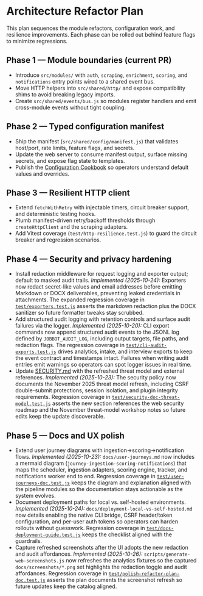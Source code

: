 # Architecture Refactor Plan

This plan sequences the module refactors, configuration work, and resilience improvements. Each phase
can be rolled out behind feature flags to minimize regressions.

## Phase 1 — Module boundaries (current PR)

- Introduce `src/modules/` with `auth`, `scraping`, `enrichment`, `scoring`, and `notifications` entry
  points wired to a shared event bus.
- Move HTTP helpers into `src/shared/http/` and expose compatibility shims to avoid breaking legacy
  imports.
- Create `src/shared/events/bus.js` so modules register handlers and emit cross-module events without
  tight coupling.

## Phase 2 — Typed configuration manifest

- Ship the manifest (`src/shared/config/manifest.js`) that validates host/port, rate limits, feature
  flags, and secrets.
- Update the web server to consume manifest output, surface missing secrets, and expose flag state to
  templates.
- Publish the [Configuration Cookbook](../configuration-cookbook.md) so operators understand default
  values and overrides.

## Phase 3 — Resilient HTTP client

- Extend `fetchWithRetry` with injectable timers, circuit breaker support, and deterministic testing
  hooks.
- Plumb manifest-driven retry/backoff thresholds through `createHttpClient` and the scraping adapters.
- Add Vitest coverage (`test/http-resilience.test.js`) to guard the circuit breaker and regression
  scenarios.

## Phase 4 — Security and privacy hardening

- Install redaction middleware for request logging and exporter output; default to masked audit trails.
  _Implemented (2025-10-24):_ Exporters now redact secret-like values and email addresses before
  emitting Markdown or DOCX deliverables, preventing leaked credentials in attachments. The expanded
  regression coverage in [`test/exporters.test.js`](../../test/exporters.test.js) asserts the
  markdown redaction plus the DOCX sanitizer so future formatter tweaks stay scrubbed.
- Add structured audit logging with retention controls and surface audit failures via the logger.
  _Implemented (2025-10-20):_ CLI export commands now append structured audit
  events to the JSONL log defined by `JOBBOT_AUDIT_LOG`, including output
  targets, file paths, and redaction flags. The regression coverage in
  [`test/cli-audit-exports.test.js`](../../test/cli-audit-exports.test.js)
  drives analytics, intake, and interview exports to keep the event contract
  and timestamps intact. Failures when writing audit entries emit warnings so
  operators can spot logger issues in real time.
- Update [SECURITY.md](../../SECURITY.md) with the refreshed threat model and external references.
  _Implemented (2025-10-23):_ The security policy now documents the
  November 2025 threat model refresh, including CSRF double-submit
  protections, session isolation, and plugin integrity requirements.
  Regression coverage in
  [`test/security-doc-threat-model.test.js`](../../test/security-doc-threat-model.test.js)
  asserts the new section references the web security roadmap and the
  November threat-model workshop notes so future edits keep the update
  discoverable.

## Phase 5 — Docs and UX polish

- Extend user journey diagrams with ingestion→scoring→notification flows.
  _Implemented (2025-10-23):_ `docs/user-journeys.md` now includes a
  mermaid diagram (`journey-ingestion-scoring-notifications`) that maps the
  scheduler, ingestion adapters, scoring engine, tracker, and notifications
  worker end to end. Regression coverage in
  [`test/user-journeys-doc.test.js`](../../test/user-journeys-doc.test.js)
  keeps the diagram and explanation aligned with the pipeline modules so the
  documentation stays actionable as the system evolves.
- Document deployment paths for local vs. self-hosted environments.
  _Implemented (2025-10-24):_ `docs/deployment-local-vs-self-hosted.md` now details enabling
  the native CLI bridge, CSRF header/token configuration, and per-user auth tokens so
  operators can harden rollouts without guesswork. Regression coverage in
  [`test/docs-deployment-guide.test.js`](../../test/docs-deployment-guide.test.js) keeps the
  checklist aligned with the guardrails.
- Capture refreshed screenshots after the UI adopts the new redaction and audit affordances.
  _Implemented (2025-10-26):_ `scripts/generate-web-screenshots.js` now refreshes the
  analytics fixtures so the captured `docs/screenshots/*.png` set highlights the redaction toggle
  and audit affordances. Regression coverage in
  [`test/polish-refactor-plan-doc.test.js`](../../test/polish-refactor-plan-doc.test.js)
  asserts the plan documents the screenshot refresh so future updates keep the catalog aligned.
